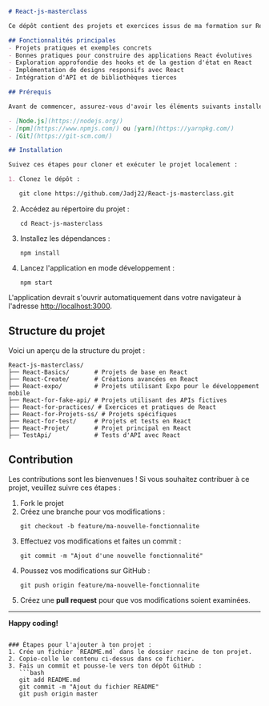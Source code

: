 ```markdown
# React-js-masterclass

Ce dépôt contient des projets et exercices issus de ma formation sur React.js. L'objectif est de créer des applications web interactives et modernes tout en maîtrisant les concepts fondamentaux de React, notamment les composants, les hooks, la gestion d'état, et bien plus.

## Fonctionnalités principales
- Projets pratiques et exemples concrets
- Bonnes pratiques pour construire des applications React évolutives
- Exploration approfondie des hooks et de la gestion d'état en React
- Implémentation de designs responsifs avec React
- Intégration d'API et de bibliothèques tierces

## Prérequis

Avant de commencer, assurez-vous d'avoir les éléments suivants installés sur votre machine :

- [Node.js](https://nodejs.org/)
- [npm](https://www.npmjs.com/) ou [yarn](https://yarnpkg.com/)
- [Git](https://git-scm.com/)

## Installation

Suivez ces étapes pour cloner et exécuter le projet localement :

1. Clonez le dépôt :

   git clone https://github.com/Jadj22/React-js-masterclass.git
   ```

2. Accédez au répertoire du projet :
   ```
   cd React-js-masterclass
   ```

3. Installez les dépendances :
   ```
   npm install
   ```

4. Lancez l'application en mode développement :
   ```
   npm start
   ```

L'application devrait s'ouvrir automatiquement dans votre navigateur à l'adresse [http://localhost:3000](http://localhost:3000).

## Structure du projet

Voici un aperçu de la structure du projet :

```
React-js-masterclass/
├── React-Basics/       # Projets de base en React
├── React-Create/       # Créations avancées en React
├── React-expo/         # Projets utilisant Expo pour le développement mobile
├── React-for-fake-api/ # Projets utilisant des APIs fictives
├── React-for-practices/ # Exercices et pratiques de React
├── React-for-Projets-ss/ # Projets spécifiques
├── React-for-test/     # Projets et tests en React
├── React-Projet/       # Projet principal en React
├── TestApi/            # Tests d'API avec React

```

## Contribution

Les contributions sont les bienvenues ! Si vous souhaitez contribuer à ce projet, veuillez suivre ces étapes :

1. Fork le projet
2. Créez une branche pour vos modifications :
   ```
   git checkout -b feature/ma-nouvelle-fonctionnalite
   ```
3. Effectuez vos modifications et faites un commit :
   ```
   git commit -m "Ajout d'une nouvelle fonctionnalité"
   ```
4. Poussez vos modifications sur GitHub :
   ```
   git push origin feature/ma-nouvelle-fonctionnalite
   ```
5. Créez une **pull request** pour que vos modifications soient examinées.

---

**Happy coding!**
```

### Étapes pour l'ajouter à ton projet :
1. Crée un fichier `README.md` dans le dossier racine de ton projet.
2. Copie-colle le contenu ci-dessus dans ce fichier.
3. Fais un commit et pousse-le vers ton dépôt GitHub :
   ```bash
   git add README.md
   git commit -m "Ajout du fichier README"
   git push origin master
   ```

